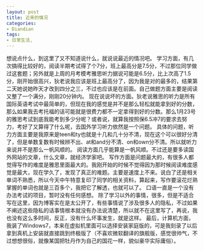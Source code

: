 ```yaml
---
layout: post
title: 近来的情况
categories:
- Diandian
tags:
- 日常生活, 
---
```

想说点什么，到这里了又不知道说什么，就说说最近的情况吧。 学习方面，有几次搞得比较好的，阅读半期考试得了个7分，班上最高分是7.5分，不过那位同学做过这套题；另外就是上周的月考模考雅思听力据说可能是6.5分，比上次高了1.5分，刚开始很高兴，狄老说我应该是班上最高分了，因为我是对的最多的，结果第二天她说她昨天才改到四分之三，不过也应该是在前面。自己做题方面主要是阅读又整了一个满分，刚刚20分钟内。 现在说说坏的方面。狄老说雅思的听力是所有国际英语考试中最简单的，但现在我的感觉是并不是那么轻松就能拿到好的分数，那么如果我去考托福的话可能就是很费力都不一定拿得到好的分数。那么1月23号的雅思考试到底我能考到多少分呢？或者说，就算我按照保6.5冲7的要求去努力，考好了又算得了什么呢，去国外学习听力依然是一个问题。 具体的问题，听力方面主要是我原来是teen和ty也就是十几和几十分不清，现在这个可以很好分清了，但是单数复数有时候辨不出、at和and分不清、on和own分不清。所以就听力来说并不是那么一帆风顺的。 阅读方面几乎能算是一帆风顺。不过还是要多读国外网站的文章，什么文章，就经济学家吧。 写作方面是问题最大的，有很多人都觉得写作的难度是雅思里面最大的。我刚开始的时候不觉得因为那时候阅读难度感觉是最大，现在学久了，发现了真正的难题。主要是速度上不来。说白了还是相关单词不熟悉，所以今天中午特意复印了同学的相关资料，算起来，写作要滚花烂熟掌握的单词也就是三百多个，我把它了解透，也就可以了。 口语一直是一个没有办法考试的项目，暂时没有任何感想。 除了学习以外的事情，很多，但是不适合写在这里，因为博客实在是太公开了，有些事情说了涉及很多人的隐私，不过如果不阐述这些隐私的话事情根本就没有办法说清楚，所以就不在这里写了，再说，我也没有这么多时间，反正，没有什么坏事发生，就是这样。 最后，计算机方面，我装了Windows7，本来在虚拟机里面可以选择安装家庭版的，可是我刻录了以后拿到真机上安装就直接跳到终极版了（不喜欢微软翻译的旗舰版，感觉很帅气，不过想想很俗，就像某国把牡丹作为自己的国花一样，貌似豪华实际庸俗）。